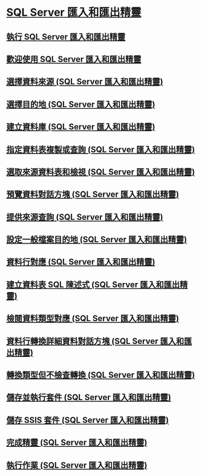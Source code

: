 # [SQL Server 匯入和匯出精靈](import-and-export-data-with-the-sql-server-import-and-export-wizard.md)
## [執行 SQL Server 匯入和匯出精靈](start-the-sql-server-import-and-export-wizard.md)
## [歡迎使用 SQL Server 匯入和匯出精靈](welcome-to-sql-server-import-and-export-wizard.md)
## [選擇資料來源 (SQL Server 匯入和匯出精靈)](choose-a-data-source-sql-server-import-and-export-wizard.md)
## [選擇目的地 (SQL Server 匯入和匯出精靈)](choose-a-destination-sql-server-import-and-export-wizard.md)
## [建立資料庫 (SQL Server 匯入和匯出精靈)](create-database-sql-server-import-and-export-wizard.md)
## [指定資料表複製或查詢 (SQL Server 匯入和匯出精靈)](specify-table-copy-or-query-sql-server-import-and-export-wizard.md)
## [選取來源資料表和檢視 (SQL Server 匯入和匯出精靈)](select-source-tables-and-views-sql-server-import-and-export-wizard.md)
## [預覽資料對話方塊 (SQL Server 匯入和匯出精靈)](preview-data-dialog-box-sql-server-import-and-export-wizard.md)
## [提供來源查詢 (SQL Server 匯入和匯出精靈)](provide-a-source-query-sql-server-import-and-export-wizard.md)
## [設定一般檔案目的地 (SQL Server 匯入和匯出精靈)](configure-flat-file-destination-sql-server-import-and-export-wizard.md)
## [資料行對應 (SQL Server 匯入和匯出精靈)](column-mappings-sql-server-import-and-export-wizard.md)
## [建立資料表 SQL 陳述式 (SQL Server 匯入和匯出精靈)](create-table-sql-statement-sql-server-import-and-export-wizard.md)
## [檢閱資料類型對應 (SQL Server 匯入和匯出精靈)](review-data-type-mapping-sql-server-import-and-export-wizard.md)
## [資料行轉換詳細資料對話方塊 (SQL Server 匯入和匯出精靈)](column-conversion-details-dialog-box-sql-server-import-and-export-wizard.md)
## [轉換類型但不檢查轉換 (SQL Server 匯入和匯出精靈)](convert-types-without-conversion-checking-sql-server-import-and-export-wizard.md)
## [儲存並執行套件 (SQL Server 匯入和匯出精靈)](save-and-run-package-sql-server-import-and-export-wizard.md)
## [儲存 SSIS 套件 (SQL Server 匯入和匯出精靈)](save-ssis-package-sql-server-import-and-export-wizard.md)
## [完成精靈 (SQL Server 匯入和匯出精靈)](complete-the-wizard-sql-server-import-and-export-wizard.md)
## [執行作業 (SQL Server 匯入和匯出精靈)](performing-operation-sql-server-import-and-export-wizard.md)

